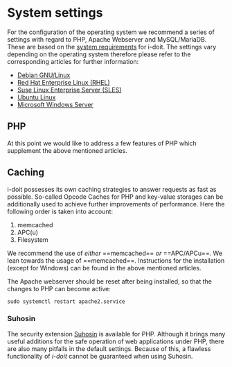 # System settings

For the configuration of the operating system we recommend a series of settings with regard to PHP, Apache Webserver and MySQL/MariaDB. These are based on the [system requirements](../system-requirements.md) for i-doit. The settings vary depending on the operating system therefore please refer to the corresponding articles for further information:

-   [Debian GNU/Linux](debian.md)
-   [Red Hat Enterprise Linux (RHEL)](red-hat-enterprise-linux/index.md)
-   [Suse Linux Enterprise Server (SLES)](suse-linux-enterprise-server.md)
-   [Ubuntu Linux](ubuntu-linux/index.md)
-   [Microsoft Windows Server](microsoft-windows-server/index.md)

## PHP

At this point we would like to address a few features of PHP which supplement the above mentioned articles.

## Caching

i-doit possesses its own caching strategies to answer requests as fast as possible. So-called Opcode Caches for PHP and key-value storages can be additionally used to achieve further improvements of performance. Here the following order is taken into account:

1. memcached
2. APC(u)
3. Filesystem

We recommend the use of _either_ ==memcached== _or_ ==APC/APCu==. We lean towards the usage of ==memcached==. Instructions for the installation (except for Windows) can be found in the above mentioned articles.

The Apache webserver should be reset after being installed, so that the changes to PHP can become active:

```shell
sudo systemctl restart apache2.service
```

### Suhosin

The security extension [Suhosin](https://suhosin.org/) is available for PHP. Although it brings many useful additions for the safe operation of web applications under PHP, there are also many pitfalls in the default settings. Because of this, a flawless functionality of _i-doit_ cannot be guaranteed when using Suhosin.
